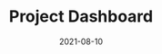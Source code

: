 ---
title: "Project Dashboard"
linkTitle: "Project Dashboard"
weight: 2
date: 2021-08-10
description: >
    Monitoring Service
---